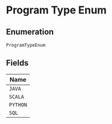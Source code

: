 
# Program Type Enum

## Enumeration

`ProgramTypeEnum`

## Fields

| Name |
|  --- |
| `JAVA` |
| `SCALA` |
| `PYTHON` |
| `SQL` |

